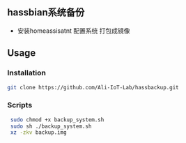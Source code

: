## hassbian系统备份

- 安装homeassisatnt 配置系统 打包成镜像

## Usage

### Installation
```bash
git clone https://github.com/Ali-IoT-Lab/hassbackup.git
```

### Scripts
```bash
 sudo chmod +x backup_system.sh
 sudo sh ./backup_system.sh
 xz -zkv backup.img
```
